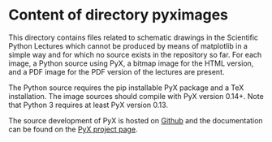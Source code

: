 # Content of directory pyximages

This directory contains files related to schematic drawings in the
Scientific Python Lectures which cannot be produced by means of matplotlib in a simple way
and for which no source exists in the repository so far. For each image, a
Python source using PyX, a bitmap image for the HTML version, and a PDF
image for the PDF version of the lectures are present.

The Python source requires the pip installable PyX package and a TeX
installation. The image sources should compile with PyX version 0.14+. Note
that Python 3 requires at least PyX version 0.13.

The source development of PyX is hosted on [Github](https://github.com/pyx-project/pyx)
and the documentation can be found on the [PyX project page](https://pyx-project.org/).
